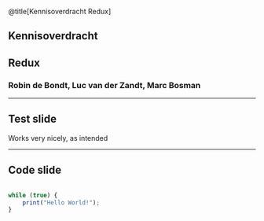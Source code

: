 @title[Kennisoverdracht Redux]

##              Kennisoverdracht
##                    Redux

### Robin de Bondt, Luc van der Zandt, Marc Bosman

---

##                 Test slide

Works very nicely, as intended

---

##                 Code slide

```js

while (true) {
    print("Hello World!");
}

```
